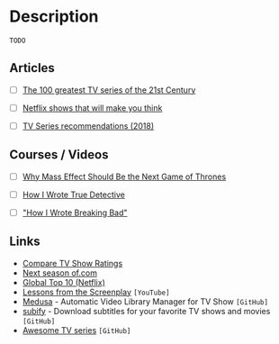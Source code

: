 # Description

`TODO`


## Articles

- [ ] [The 100 greatest TV series of the 21st Century](https://www.bbc.com/culture/article/20211015-the-100-greatest-tv-series-of-the-21st-century)
- [ ] [Netflix shows that will make you think](https://nesslabs.com/netflix)
- [ ] [TV Series recommendations (2018)](https://michael.stapelberg.ch/series/)


## Courses / Videos

- [ ] [Why Mass Effect Should Be the Next Game of Thrones](https://youtu.be/-elPKyfpJrM)
- [ ] [How I Wrote True Detective](https://youtu.be/2hPn-23N8q4)
- [ ] ["How I Wrote Breaking Bad"](https://youtu.be/FrRBZNpPAfk)


## Links

- [Compare TV Show Ratings](https://phiresky.github.io/tv-show-ratings/)
- [Next season of.com](https://next-season-of.com/)
- [Global Top 10 (Netflix)](https://top10.netflix.com/tv.html)
- [Lessons from the Screenplay](https://www.youtube.com/channel/UCErSSa3CaP_GJxmFpdjG9Jw) `[YouTube]`
- [Medusa](https://github.com/pymedusa/Medusa) - Automatic Video Library Manager for TV Show `[GitHub]`
- [subify](https://github.com/matcornic/subify) - Download subtitles for your favorite TV shows and movies `[GitHub]`
- [Awesome TV series](https://github.com/learn-anything/tv-series) `[GitHub]`
